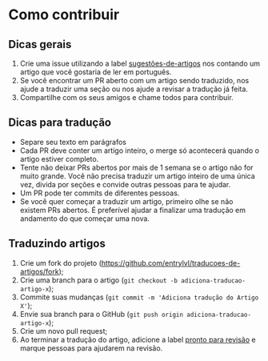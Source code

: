 # Como contribuir

## Dicas gerais

1. Crie uma issue utilizando a label [sugestões-de-artigos](https://github.com/entrylvl/traducoes-de-artigos/labels/sugest%C3%B5es-de-artigos) nos contando um artigo que você gostaria de ler em português.
1. Se você encontrar um PR aberto com um artigo sendo traduzido, nos ajude a traduzir uma seção ou nos ajude a revisar a tradução já feita.
1. Compartilhe com os seus amigos e chame todos para contribuir.

## Dicas para tradução

* Separe seu texto em parágrafos
* Cada PR deve conter um artigo inteiro, o merge só acontecerá quando o artigo estiver completo.
* Tente não deixar PRs abertos por mais de 1 semana se o artigo não for muito grande. Você não precisa traduzir um artigo inteiro de uma única vez, divida por seções e convide outras pessoas para te ajudar.
* Um PR pode ter commits de diferentes pessoas.
* Se você quer começar a traduzir um artigo, primeiro olhe se não existem PRs abertos. É preferível ajudar a finalizar uma tradução em andamento do que começar uma nova.

## Traduzindo artigos

1. Crie um fork do projeto (https://github.com/entrylvl/traducoes-de-artigos/fork);
1. Crie uma branch para o artigo (`git checkout -b adiciona-traducao-artigo-x`);
1. Commite suas mudanças (`git commit -m 'Adiciona tradução do Artigo X'`);
1. Envie sua branch para o GitHub (`git push origin adiciona-traducao-artigo-x`);
1. Crie um novo pull request;
1. Ao terminar a tradução do artigo, adicione a label [pronto para revisão](https://github.com/entrylvl/traducoes-de-artigos/labels/pronto-para-revis%C3%A3o) e marque pessoas para ajudarem na revisão.
